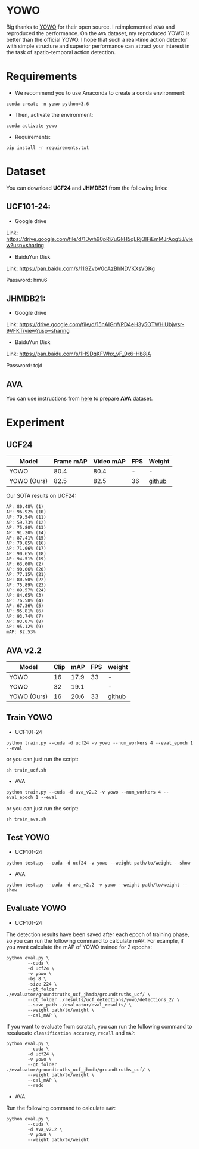 # YOWO
Big thanks to [YOWO](https://github.com/wei-tim/YOWO) for their open source. I reimplemented ```YOWO``` and reproduced the performance. On the ```AVA``` dataset, my reproduced YOWO is better than the official YOWO. I hope that such a real-time action detector with simple structure and superior performance can attract your interest in the task of spatio-temporal action detection.

# Requirements
- We recommend you to use Anaconda to create a conda environment:
```Shell
conda create -n yowo python=3.6
```

- Then, activate the environment:
```Shell
conda activate yowo
```

- Requirements:
```Shell
pip install -r requirements.txt 
```

# Dataset
You can download **UCF24** and **JHMDB21** from the following links:

## UCF101-24:
* Google drive

Link: https://drive.google.com/file/d/1Dwh90pRi7uGkH5qLRjQIFiEmMJrAog5J/view?usp=sharing

* BaiduYun Disk

Link: https://pan.baidu.com/s/11GZvbV0oAzBhNDVKXsVGKg

Password: hmu6 

## JHMDB21: 
* Google drive

Link: https://drive.google.com/file/d/15nAIGrWPD4eH3y5OTWHiUbjwsr-9VFKT/view?usp=sharing

* BaiduYun Disk

Link: https://pan.baidu.com/s/1HSDqKFWhx_vF_9x6-Hb8jA 

Password: tcjd 

## AVA
You can use instructions from [here](https://github.com/yjh0410/AVA_Dataset) to prepare **AVA** dataset.

# Experiment
## UCF24
|    Model    | Frame mAP | Video mAP |   FPS   |    Weight    |
|-------------|-----------|-----------|---------|--------------|
|    YOWO     |   80.4    |   80.4    |    -    |       -      |
| YOWO (Ours) |   82.5    |   82.5    |    36   | [github](https://github.com/yjh0410/PyTorch_YOWO/releases/download/yowo-weight/yowo_80.4.pth)   |

Our SOTA results on UCF24:

```Shell
AP: 80.48% (1)
AP: 96.92% (10)
AP: 79.54% (11)
AP: 59.73% (12)
AP: 75.80% (13)
AP: 91.20% (14)
AP: 87.41% (15)
AP: 70.85% (16)
AP: 71.06% (17)
AP: 90.65% (18)
AP: 94.51% (19)
AP: 63.00% (2)
AP: 90.06% (20)
AP: 77.15% (21)
AP: 80.50% (22)
AP: 75.89% (23)
AP: 89.57% (24)
AP: 84.65% (3)
AP: 76.58% (4)
AP: 67.36% (5)
AP: 95.81% (6)
AP: 93.74% (7)
AP: 93.07% (8)
AP: 95.12% (9)
mAP: 82.53%
```

## AVA v2.2
|    Model    |    Clip    |    mAP    |   FPS   |    weight    |
|-------------|------------|-----------|---------|--------------|
|    YOWO     |     16     |   17.9    |    33   |       -      |
|    YOWO     |     32     |   19.1    |         |       -      |
| YOWO (Ours) |     16     |   20.6    |    33   |  [github](https://github.com/yjh0410/PyTorch_YOWO/releases/download/yowo-weight/yowo_ava_v2.2_20.6.pth)  |

## Train YOWO
* UCF101-24

```Shell
python train.py --cuda -d ucf24 -v yowo --num_workers 4 --eval_epoch 1 --eval
```

or you can just run the script:

```Shell
sh train_ucf.sh
```

* AVA
```Shell
python train.py --cuda -d ava_v2.2 -v yowo --num_workers 4 --eval_epoch 1 --eval
```

or you can just run the script:

```Shell
sh train_ava.sh
```

##  Test YOWO
* UCF101-24

```Shell
python test.py --cuda -d ucf24 -v yowo --weight path/to/weight --show
```

* AVA

```Shell
python test.py --cuda -d ava_v2.2 -v yowo --weight path/to/weight --show
```

## Evaluate YOWO
* UCF101-24

The detection results have been saved after each epoch of training phase, so you can 
run the following command to calculate mAP. For example, if you want calculate the mAP
of YOWO trained for 2 epochs:

```Shell
python eval.py \
        --cuda \
        -d ucf24 \
        -v yowo \
        -bs 8 \
        -size 224 \
        --gt_folder ./evaluator/groundtruths_ucf_jhmdb/groundtruths_ucf/ \
        --dt_folder ./results/ucf_detections/yowo/detections_2/ \
        --save_path ./evaluator/eval_results/ \
        --weight path/to/weight \
        --cal_mAP \
```

If you want to evaluate from scratch, you can run the following command to recalucate
`classification accuracy`, `recall` and `mAP`:

```Shell
python eval.py \
        --cuda \
        -d ucf24 \
        -v yowo \
        --gt_folder ./evaluator/groundtruths_ucf_jhmdb/groundtruths_ucf/ \
        --weight path/to/weight \
        --cal_mAP \
        --redo
```

* AVA

Run the following command to calculate ```mAP```:

```Shell
python eval.py \
        --cuda \
        -d ava_v2.2 \
        -v yowo \
        --weight path/to/weight
```
